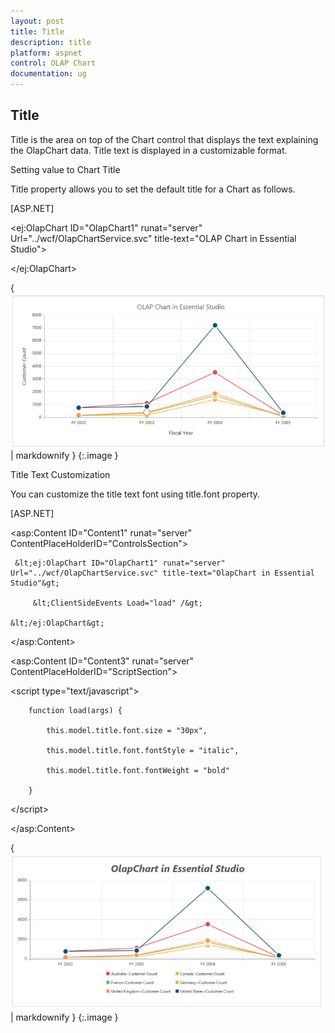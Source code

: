 ```yaml
---
layout: post
title: Title
description: title
platform: aspnet
control: OLAP Chart
documentation: ug
---
```


## Title

Title is the area on top of the Chart control that displays the text explaining the OlapChart data. Title text is displayed in a customizable format.  

Setting value to Chart Title

Title property allows you to set the default title for a Chart as follows. 



[ASP.NET]

&lt;ej:OlapChart ID="OlapChart1" runat="server" Url="../wcf/OlapChartService.svc" title-text="OLAP Chart in Essential Studio"&gt;

 &lt;/ej:OlapChart&gt;



{ ![C:/Users/Tamilarasu .M/Pictures/document/Chart/ChartSettingtitile.png](Title_images/Title_img1.png) | markdownify }
{:.image }


Title Text Customization 

You can customize the title text font using title.font property.



[ASP.NET]

&lt;asp:Content ID="Content1" runat="server" ContentPlaceHolderID="ControlsSection"&gt;

     &lt;ej:OlapChart ID="OlapChart1" runat="server" Url="../wcf/OlapChartService.svc" title-text="OlapChart in Essential Studio"&gt;

         &lt;ClientSideEvents Load="load" /&gt;

    &lt;/ej:OlapChart&gt;

&lt;/asp:Content&gt;

&lt;asp:Content ID="Content3" runat="server" ContentPlaceHolderID="ScriptSection"&gt;

&lt;script type="text/javascript"&gt;

        function load(args) {

            this.model.title.font.size = "30px",

            this.model.title.font.fontStyle = "italic",

            this.model.title.font.fontWeight = "bold"

        }

&lt;/script&gt;

&lt;/asp:Content&gt;



{ ![C:/Users/Tamilarasu .M/Pictures/document/Chart/chartTitle.png](Title_images/Title_img2.png) | markdownify }
{:.image }


